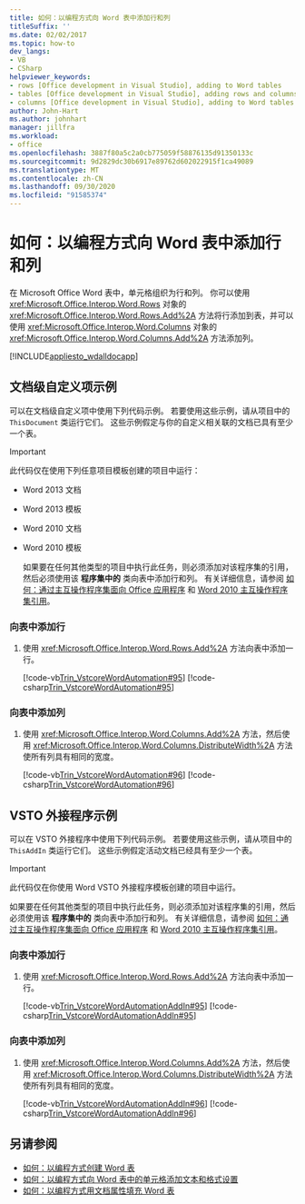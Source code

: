 ```yaml
---
title: 如何：以编程方式向 Word 表中添加行和列
titleSuffix: ''
ms.date: 02/02/2017
ms.topic: how-to
dev_langs:
- VB
- CSharp
helpviewer_keywords:
- rows [Office development in Visual Studio], adding to Word tables
- tables [Office development in Visual Studio], adding rows and columns
- columns [Office development in Visual Studio], adding to Word tables
author: John-Hart
ms.author: johnhart
manager: jillfra
ms.workload:
- office
ms.openlocfilehash: 3887f80a5c2a0cb775059f58876135d91350133c
ms.sourcegitcommit: 9d2829dc30b6917e89762d602022915f1ca49089
ms.translationtype: MT
ms.contentlocale: zh-CN
ms.lasthandoff: 09/30/2020
ms.locfileid: "91585374"
---
```

# <a name="how-to-programmatically-add-rows-and-columns-to-word-tables"></a>如何：以编程方式向 Word 表中添加行和列
  在 Microsoft Office Word 表中，单元格组织为行和列。 你可以使用 <xref:Microsoft.Office.Interop.Word.Rows> 对象的 <xref:Microsoft.Office.Interop.Word.Rows.Add%2A> 方法将行添加到表，并可以使用 <xref:Microsoft.Office.Interop.Word.Columns> 对象的 <xref:Microsoft.Office.Interop.Word.Columns.Add%2A> 方法添加列。

 [!INCLUDE[appliesto_wdalldocapp](includes/appliesto-wdalldocapp-md.md)]

## <a name="document-level-customization-examples"></a>文档级自定义项示例
 可以在文档级自定义项中使用下列代码示例。 若要使用这些示例，请从项目中的 `ThisDocument` 类运行它们。 这些示例假定与你的自定义相关联的文档已具有至少一个表。

> [!IMPORTANT]
> 此代码仅在使用下列任意项目模板创建的项目中运行：
>
> - Word 2013 文档
> - Word 2013 模板
> - Word 2010 文档
> - Word 2010 模板
>
>   如果要在任何其他类型的项目中执行此任务，则必须添加对该程序集的引用，然后必须使用该 **程序集中的** 类向表中添加行和列。 有关详细信息，请参阅 [如何：通过主互操作程序集面向 Office 应用程序](how-to-target-office-applications-through-primary-interop-assemblies.md) 和 [Word 2010 主互操作程序集引用](office-primary-interop-assemblies.md)。

### <a name="to-add-a-row-to-a-table"></a>向表中添加行

1. 使用 <xref:Microsoft.Office.Interop.Word.Rows.Add%2A> 方法向表中添加一行。

     [!code-vb[Trin_VstcoreWordAutomation#95](codesnippet/VisualBasic/Trin_VstcoreWordAutomationVB/ThisDocument.vb#95)]
     [!code-csharp[Trin_VstcoreWordAutomation#95](codesnippet/CSharp/Trin_VstcoreWordAutomationCS/ThisDocument.cs#95)]

### <a name="to-add-a-column-to-a-table"></a>向表中添加列

1. 使用 <xref:Microsoft.Office.Interop.Word.Columns.Add%2A> 方法，然后使用 <xref:Microsoft.Office.Interop.Word.Columns.DistributeWidth%2A> 方法使所有列具有相同的宽度。

     [!code-vb[Trin_VstcoreWordAutomation#96](codesnippet/VisualBasic/Trin_VstcoreWordAutomationVB/ThisDocument.vb#96)]
     [!code-csharp[Trin_VstcoreWordAutomation#96](codesnippet/CSharp/Trin_VstcoreWordAutomationCS/ThisDocument.cs#96)]

## <a name="vsto-add-in-examples"></a>VSTO 外接程序示例
 可以在 VSTO 外接程序中使用下列代码示例。 若要使用这些示例，请从项目中的 `ThisAddIn` 类运行它们。 这些示例假定活动文档已经具有至少一个表。

> [!IMPORTANT]
> 此代码仅在你使用 Word VSTO 外接程序模板创建的项目中运行。
>
> 如果要在任何其他类型的项目中执行此任务，则必须添加对该程序集的引用，然后必须使用该 **程序集中的** 类向表中添加行和列。 有关详细信息，请参阅 [如何：通过主互操作程序集面向 Office 应用程序](how-to-target-office-applications-through-primary-interop-assemblies.md) 和 [Word 2010 主互操作程序集引用](office-primary-interop-assemblies.md)。

### <a name="to-add-a-row-to-a-table"></a>向表中添加行

1. 使用 <xref:Microsoft.Office.Interop.Word.Rows.Add%2A> 方法向表中添加一行。

     [!code-vb[Trin_VstcoreWordAutomationAddIn#95](codesnippet/VisualBasic/Trin_VstcoreWordAutomationAddIn/ThisAddIn.vb#95)]
     [!code-csharp[Trin_VstcoreWordAutomationAddIn#95](codesnippet/CSharp/Trin_VstcoreWordAutomationAddIn/ThisAddIn.cs#95)]

### <a name="to-add-a-column-to-a-table"></a>向表中添加列

1. 使用 <xref:Microsoft.Office.Interop.Word.Columns.Add%2A> 方法，然后使用 <xref:Microsoft.Office.Interop.Word.Columns.DistributeWidth%2A> 方法使所有列具有相同的宽度。

     [!code-vb[Trin_VstcoreWordAutomationAddIn#96](codesnippet/VisualBasic/Trin_VstcoreWordAutomationAddIn/ThisAddIn.vb#96)]
     [!code-csharp[Trin_VstcoreWordAutomationAddIn#96](codesnippet/CSharp/Trin_VstcoreWordAutomationAddIn/ThisAddIn.cs#96)]

## <a name="see-also"></a>另请参阅
- [如何：以编程方式创建 Word 表](how-to-programmatically-create-word-tables.md)
- [如何：以编程方式向 Word 表中的单元格添加文本和格式设置](how-to-programmatically-add-text-and-formatting-to-cells-in-word-tables.md)
- [如何：以编程方式用文档属性填充 Word 表](how-to-programmatically-populate-word-tables-with-document-properties.md)
